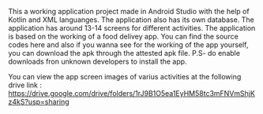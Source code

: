 This a working application project made in Android Studio with the help of Kotlin and XML languanges.
The application also has its own database.
The application has around 13-14 screens for different activities.
The application is based on the working of a food delivey app.
You can find the source codes here and also if you wanna see for the working of the app yourself, you can download the apk through the attested apk file.
P.S- do enable downloads fron unknown developers to install  the app.

You can view the app screen images of varius activities at the following drive link : https://drive.google.com/drive/folders/1rJ9B1O5ea1EyHM58tc3mFNVmShjKz4kS?usp=sharing
